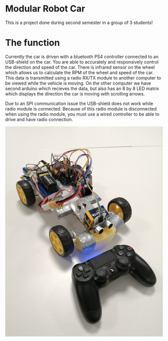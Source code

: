 # Modular Robot Car

This is a project done during second semester in a group of 3 students!

# The function

Currently the car is driven with a bluetooth PS4 controller connected to an USB-shield on the car. You are able to accurately and responsively control the direction and speed of the car. There is infrared sensor on the wheel which allows us to calculate the RPM of the wheel and speed of the car. This data is transmitted using a radio RX/TX module to another computer to be viewed while the vehicle is moving. On the other computer we have second arduino which recieves the data, but also has an 8 by 8 LED matrix which displays the direction the car is moving with scrolling arrows.

Due to an SPI communication issue the USB-shield does not work while radio module is connected. Because of this radio module is disconnected when using the radio module, you must use a wired controller to be able to drive and have radio connection.


![Image of finished car](Images/robottiauto_kuva1.jpg?raw=true "Robot car")
